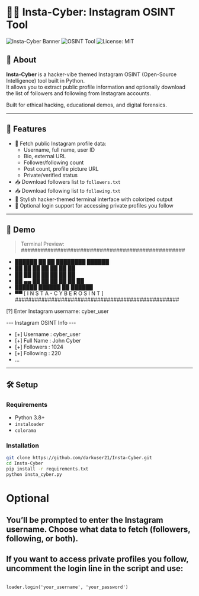 # 🕵️‍♂️ Insta-Cyber: Instagram OSINT Tool

![Insta-Cyber Banner](https://img.shields.io/badge/python-3.8%2B-blue.svg) ![OSINT Tool](https://img.shields.io/badge/type-OSINT-informational.svg) ![License: MIT](https://img.shields.io/badge/License-MIT-yellow.svg)

## 🚀 About

**Insta-Cyber** is a hacker-vibe themed Instagram OSINT (Open-Source Intelligence) tool built in Python.  
It allows you to extract public profile information and optionally download the list of followers and following from Instagram accounts.

Built for ethical hacking, educational demos, and digital forensics.

---

## 🧰 Features

- 🎯 Fetch public Instagram profile data:
  - Username, full name, user ID
  - Bio, external URL
  - Follower/following count
  - Post count, profile picture URL
  - Private/verified status
- 📥 Download followers list to `followers.txt`
- 📥 Download following list to `following.txt`
- 🎨 Stylish hacker-themed terminal interface with colorized output
- 🔐 Optional login support for accessing private profiles you follow

---

## 📸 Demo

> Terminal Preview:
##################################################

- ██████ ██ ██ ████████ ██████
- ██ ██ ██ ██ ██ ██ ██
- ██ ██ ██ ██ ██ ██ ██
- ██ ▄▄ ██ ██ ██ ██ ██ ██
- ██████ ██████ ██ ██████
- ▀▀
[ I N S T A - C Y B E R O S I N T ]
##################################################

[?] Enter Instagram username: cyber_user

--- Instagram OSINT Info ---
- [+] Username : cyber_user
- [+] Full Name : John Cyber
- [+] Followers : 1024
- [+] Following : 220
- ...
---

## 🛠️ Setup

### Requirements

- Python 3.8+
- `instaloader`
- `colorama`

### Installation

```bash
git clone https://github.com/darkuser21/Insta-Cyber.git
cd Insta-Cyber
pip install -r requirements.txt
python insta_cyber.py
```

 # Optional #
## You’ll  be prompted to enter the Instagram username. Choose what data to fetch (followers, following, or both).
## If you want to access private profiles you follow, uncomment the login line in the script and use: ## 

```

loader.login('your_username', 'your_password')
```

